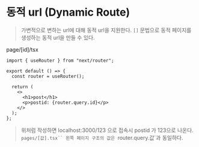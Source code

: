 # 동적 url (Dynamic Route)

> 가변적으로 변하는 url에 대해 동적 url을 지원한다. `[]` 문법으로 동적 페이지를 생성하는 동적 url을 만들 수 있다.

page/[id]/tsx

```tsx
import { useRouter } from "next/router";

export default () => {
  const router = useRouter();

  return (
    <>
      <h1>post</h1>
      <p>postid: {router.query.id}</p>
    </>
  );
};
```

> 위처럼 작성하면 localhost:3000/123 으로 접속시 postid 가 123으로 나온다.
> ` pages/[값].tsx`` 왼쪽 페이지 구조의 값은  `router.query.값`과 동일하다.
